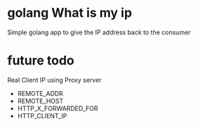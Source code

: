 # golang What is my ip

Simple golang app to give the IP address back to the consumer


# future todo

Real Client IP using Proxy server
 * REMOTE_ADDR
 * REMOTE_HOST
 * HTTP_X_FORWARDED_FOR
 * HTTP_CLIENT_IP
